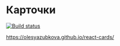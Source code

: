 Карточки
===
[![Build status](https://ci.appveyor.com/api/projects/status/ric778ffx4d3r930?svg=true)](https://ci.appveyor.com/project/OlesyaZubkova/react-cards)


https://olesyazubkova.github.io/react-cards/
